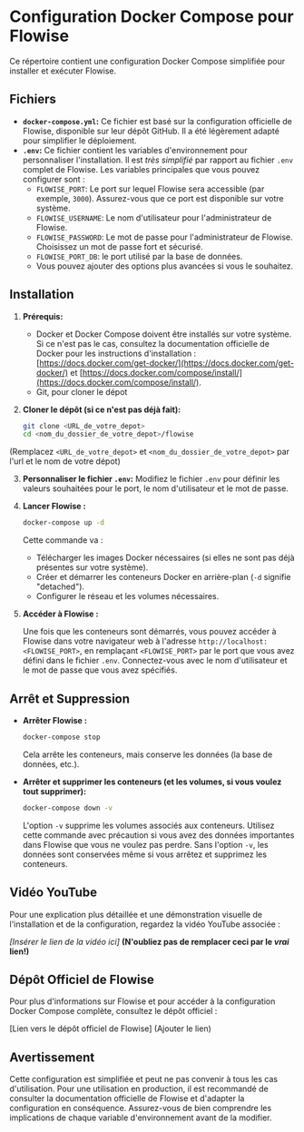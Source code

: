 # Configuration Docker Compose pour Flowise

Ce répertoire contient une configuration Docker Compose simplifiée pour installer et exécuter Flowise.

## Fichiers

*   **`docker-compose.yml`:**  Ce fichier est basé sur la configuration officielle de Flowise, disponible sur leur dépôt GitHub.  Il a été légèrement adapté pour simplifier le déploiement.
*   **`.env`:**  Ce fichier contient les variables d'environnement pour personnaliser l'installation.  Il est *très simplifié* par rapport au fichier `.env` complet de Flowise.  Les variables principales que vous pouvez configurer sont :
    *   `FLOWISE_PORT`:  Le port sur lequel Flowise sera accessible (par exemple, `3000`).  Assurez-vous que ce port est disponible sur votre système.
    *   `FLOWISE_USERNAME`:  Le nom d'utilisateur pour l'administrateur de Flowise.
    *   `FLOWISE_PASSWORD`:  Le mot de passe pour l'administrateur de Flowise.  Choisissez un mot de passe fort et sécurisé.
    *  `FLOWISE_PORT_DB`: le port utilisé par la base de données.
    * Vous pouvez ajouter des options plus avancées si vous le souhaitez.

## Installation

1.  **Prérequis:**
    *   Docker et Docker Compose doivent être installés sur votre système.  Si ce n'est pas le cas, consultez la documentation officielle de Docker pour les instructions d'installation : [https://docs.docker.com/get-docker/](https://docs.docker.com/get-docker/) et [https://docs.docker.com/compose/install/](https://docs.docker.com/compose/install/).
    * Git, pour cloner le dépot

2.  **Cloner le dépôt (si ce n'est pas déjà fait):**

    ```bash
    git clone <URL_de_votre_depot>
    cd <nom_du_dossier_de_votre_depot>/flowise

    ```
   (Remplacez `<URL_de_votre_depot>` et `<nom_du_dossier_de_votre_depot>` par l'url et le nom de votre dépot)

3.  **Personnaliser le fichier `.env`:**  Modifiez le fichier `.env` pour définir les valeurs souhaitées pour le port, le nom d'utilisateur et le mot de passe.

4.  **Lancer Flowise :**

    ```bash
    docker-compose up -d
    ```

    Cette commande va :
    *   Télécharger les images Docker nécessaires (si elles ne sont pas déjà présentes sur votre système).
    *   Créer et démarrer les conteneurs Docker en arrière-plan (`-d` signifie "detached").
    *   Configurer le réseau et les volumes nécessaires.

5.  **Accéder à Flowise :**

    Une fois que les conteneurs sont démarrés, vous pouvez accéder à Flowise dans votre navigateur web à l'adresse `http://localhost:<FLOWISE_PORT>`, en remplaçant `<FLOWISE_PORT>` par le port que vous avez défini dans le fichier `.env`.  Connectez-vous avec le nom d'utilisateur et le mot de passe que vous avez spécifiés.

## Arrêt et Suppression

*   **Arrêter Flowise :**

    ```bash
    docker-compose stop
    ```

    Cela arrête les conteneurs, mais conserve les données (la base de données, etc.).

*   **Arrêter et supprimer les conteneurs (et les volumes, si vous voulez tout supprimer):**

    ```bash
    docker-compose down -v
    ```

    L'option `-v` supprime les volumes associés aux conteneurs.  Utilisez cette commande avec précaution si vous avez des données importantes dans Flowise que vous ne voulez pas perdre.  Sans l'option `-v`, les données sont conservées même si vous arrêtez et supprimez les conteneurs.

## Vidéo YouTube

Pour une explication plus détaillée et une démonstration visuelle de l'installation et de la configuration, regardez la vidéo YouTube associée :

*[Insérer le lien de la vidéo ici]*  **(N'oubliez pas de remplacer ceci par le *vrai* lien!)**

## Dépôt Officiel de Flowise

Pour plus d'informations sur Flowise et pour accéder à la configuration Docker Compose complète, consultez le dépôt officiel :

[Lien vers le dépôt officiel de Flowise] (Ajouter le lien)

## Avertissement

Cette configuration est simplifiée et peut ne pas convenir à tous les cas d'utilisation.  Pour une utilisation en production, il est recommandé de consulter la documentation officielle de Flowise et d'adapter la configuration en conséquence.  Assurez-vous de bien comprendre les implications de chaque variable d'environnement avant de la modifier.